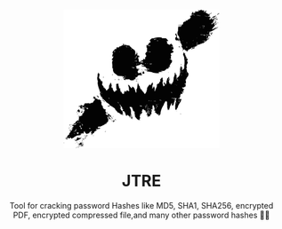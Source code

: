 <br />
<p align="center">
  <a href="https://github.com/ASHWIN990/JTRE">
    <img src="image/logo.png" width="280" height="250">
  </a>

  <h1 align="center">JTRE</h1>

  <p align="center">
    Tool for cracking password Hashes like MD5, SHA1, SHA256, encrypted PDF, encrypted compressed file,and many other password hashes 🤘🤘 
    <br />
  </p>
</p>

<center>
 
</center>
